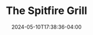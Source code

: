 ---
title: The Spitfire Grill
Theatre: ABET - All Beaches Experimental Theatre
Venue: Grace Darling Studio Theatre
date: 2024-05-10T17:38:36-04:00
opening_date: 2025-08-15
closing_date: 2025-08-31
showtimes:
  - 2025-08-15 19:30:00
  - 2025-08-16 19:30:00
  - 2025-08-17 14:00:00
  - 2025-08-22 19:30:00
  - 2025-08-23 19:30:00
  - 2025-08-24 14:00:00
  - 2025-08-29 19:30:00
  - 2025-08-30 19:30:00
  - 2025-08-31 14:00:00
featured_image: 2025-The-Spitfire-Grill.webp
featured_image_alt: 
featured_image_caption: Poster for 'The Spitfire Grill'
featured_image_attr: Poster by Josh Andrews
featured_image_attr_link: 
program:
Website: 
Tickets: https://3common.com/event/the-spitfire-grill/66648d6bd3baa6af798b115d
show_details: 
- Music: "[[w:James Valcq]]"
- Lyrics:	"[[w:Fred Alley]]"
- Book:
  - James Valcq
  - Fred Alley
cast:
crew:
- Director: Susan Roche
- Musical Director: Erin Barnes
orchestra:
genres: 
Description: 
---